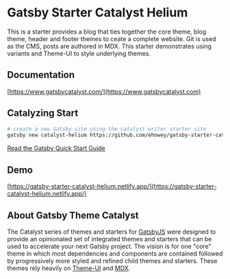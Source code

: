 # Gatsby Starter Catalyst Helium

This is a starter provides a blog that ties together the core theme, blog theme, header and footer themes to ceate a complete website. Git is used as the CMS, posts are authored in MDX. This starter demonstrates using variants and Theme-UI to style underlying themes.

## Documentation

[https://www.gatsbycatalyst.com/](https://www.gatsbycatalyst.com)

## Catalyzing Start

```sh
# create a new Gatsby site using the catalyst writer starter site
gatsby new catalyst-helium https://github.com/ehowey/gatsby-starter-catalyst-helium
```

[Read the Gatsby Quick Start Guide](https://www.gatsbyjs.com/docs/quick-start)

## Demo

[https://gatsby-starter-catalyst-helium.netlify.app/](https://gatsby-starter-catalyst-helium.netlify.app/)

## About Gatsby Theme Catalyst

The Catalyst series of themes and starters for [GatsbyJS](https://www.gatsbyjs.com/) were designed to provide an opinionated set of integrated themes and starters that can be used to accelerate your next Gatsby project. The vision is for one "core" theme in which most dependencies and components are contained followed by progressively more styled and refined child themes and starters. These themes rely heavily on [Theme-UI](https://theme-ui.com/) and [MDX](https://mdxjs.com/getting-started/gatsby/).
